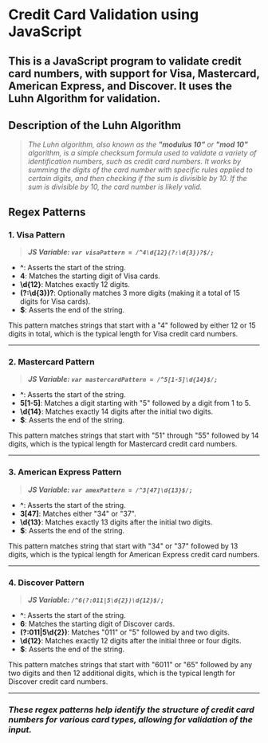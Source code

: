 # **Credit Card Validation using JavaScript**

## **This is a JavaScript program to validate credit card numbers, with support for Visa, Mastercard, American Express, and Discover. It uses the Luhn Algorithm for validation.**

## **Description of the Luhn Algorithm**
> *The Luhn algorithm, also known as the **"modulus 10"** or **"mod 10"** algorithm, is a simple checksum formula used to validate a variety of identification numbers, such as credit card numbers. It works by summing the digits of the card number with specific rules applied to certain digits, and then checking if the sum is divisible by 10. If the sum is divisible by 10, the card number is likely valid.*

## **Regex Patterns**

### **1. Visa Pattern**
>***JS Variable: `var visaPattern = /^4\d{12}(?:\d{3})?$/;`***
* **^**: Asserts the start of the string.
* **4**: Matches the starting digit of Visa cards.
* **\d{12}**: Matches exactly 12 digits.
* **(?:\d{3})?**: Optionally matches 3 more digits (making it a total of 15 digits for Visa cards).
* **$**: Asserts the end of the string.

This pattern matches strings that start with a "4" followed by either 12 or 15 digits in total, which is the typical length for Visa credit card numbers.

***

### **2. Mastercard Pattern**
>***JS Variable: `var mastercardPattern = /^5[1-5]\d{14}$/;`***
* **^**: Asserts the start of the string.
* **5[1-5]**: Matches a digit starting with "5" followed by a digit from 1 to 5.
* **\d{14}**: Matches exactly 14 digits after the initial two digits.
* **$**: Asserts the end of the string.

This pattern matches strings that start with "51" through "55" followed by 14 digits, which is the typical length for Mastercard credit card numbers.

***

### **3. American Express Pattern**
>***JS Variable: `var amexPattern = /^3[47]\d{13}$/;`***
* **^**: Asserts the start of the string.
* **3[47]**: Matches either "34" or "37".
* **\d{13}**: Matches exactly 13 digits after the initial two digits.
* **$**: Asserts the end of the string.

This pattern matches string that start with "34" or "37" followed by 13 digits, which is the typical length for American Express credit card numbers.

***

### **4. Discover Pattern**
>***JS Variable: `/^6(?:011|5\d{2})\d{12}$/;`***
* **^**: Asserts the start of the string.
* **6**: Matches the starting digit of Discover cards.
* **(?:011|5\d{2})**: Matches "011" or "5" followed by and two digits.
* **\d{12}**: Matches exactly 12 digits after the initial three or four digits.
* **$**: Asserts the end of the string.

This pattern matches strings that start with "6011" or "65" followed by any two digits and then 12 additional digits, which is the typical length for Discover credit card numbers.

***

### ***These regex patterns help identify the structure of credit card numbers for various card types, allowing for validation of the input.***